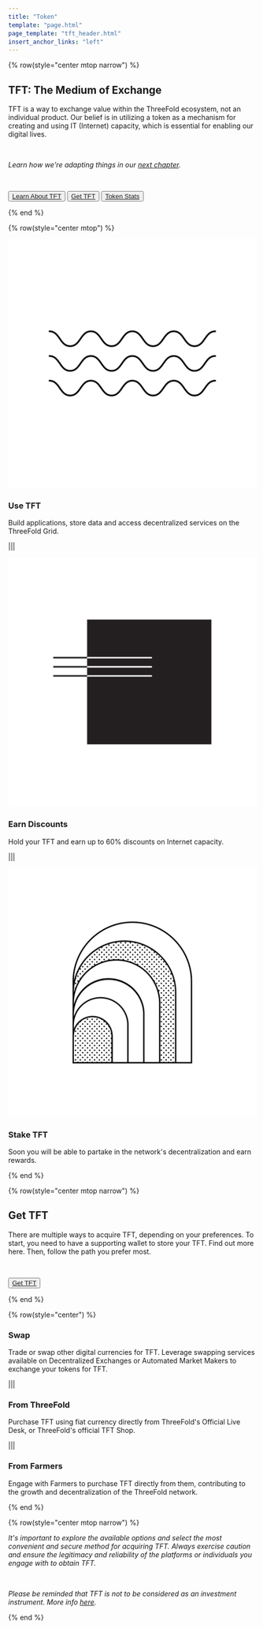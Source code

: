 ```yaml
---
title: "Token"
template: "page.html"
page_template: "tft_header.html"
insert_anchor_links: "left"
---
```


<!-- section 1 (tft header) -->

{% row(style="center mtop narrow") %}

## **TFT**: The Medium of **Exchange**

TFT is a way to exchange value within the ThreeFold ecosystem, not an individual product. Our belief is in utilizing a token as a mechanism for creating and using IT (Internet) capacity, which is essential for enabling our digital lives.

<br>

*Learn how we're adapting things in our [next chapter](/next).*

<br>

<button>[Learn About TFT](https://manual.grid.tf/threefold_token/threefold_token.html)</button>
<button>[Get TFT](https://manual.grid.tf/threefold_token/buy_sell_tft/buy_sell_tft.html)</button>
<button>[Token Stats](https://library.threefold.me/info/threefold#/tokens/threefold__stats_token_overview)</button>

{% end %}

<!-- section 2 (uses of tft) -->

{% row(style="center mtop") %}

![](use_.png#icon)
### **Use TFT**
Build applications, store data and access decentralized services on the ThreeFold Grid.

|||

![](earn_.png#icon)
### **Earn Discounts**
Hold your TFT and earn up to 60% discounts on Internet capacity.  

|||

![](stake_.png#icon)
### **Stake TFT**
Soon you will be able to partake in the network's decentralization and earn rewards.

{% end %}

<!-- section 1 (tft header) -->

{% row(style="center mtop narrow") %}

## **Get** TFT

There are multiple ways to acquire TFT, depending on your preferences. To start, you need to have a supporting wallet to store your TFT. Find out more here. Then, follow the path you prefer most.

<br>

<button>[Get TFT](https://manual.grid.tf/threefold_token/buy_sell_tft/buy_sell_tft.html)</button>

{% end %}

{% row(style="center") %}

### **Swap**
Trade or swap other digital currencies for TFT. Leverage swapping services available on Decentralized Exchanges or Automated Market Makers to exchange your tokens for TFT.

|||

### **From ThreeFold**
Purchase TFT using fiat currency directly from ThreeFold's Official Live Desk, or ThreeFold's official TFT Shop.

|||

### **From Farmers**
Engage with Farmers to purchase TFT directly from them, contributing to the growth and decentralization of the ThreeFold network.

{% end %}

{% row(style="center mtop narrow") %}

*It's important to explore the available options and select the most convenient and secure method for acquiring TFT. Always exercise caution and ensure the legitimacy and reliability of the platforms or individuals you engage with to obtain TFT.*

<br>

*Please be reminded that TFT is not to be considered as an investment instrument. More info [here](https://manual.grid.tf/threefold_token/buy_sell_tft/buy_sell_tft.html#disclaimer).*

{% end %}